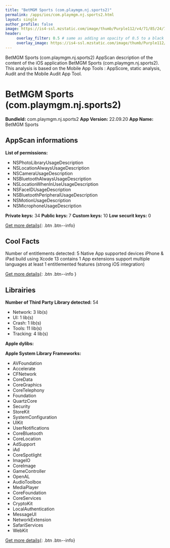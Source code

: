 ```yaml
---
title: "BetMGM Sports (com.playmgm.nj.sports2)"
permalink: /apps/ios/com.playmgm.nj.sports2.html
layout: single
author_profile: false
image: https://is4-ssl.mzstatic.com/image/thumb/Purple112/v4/71/85/24/71852476-7a8a-11d6-2c2b-88a08c4e12fa/AppIcon-1x_U007emarketing-0-10-0-85-220.png/512x512bb.jpg
header: 
     overlay_filter: 0.5 # same as adding an opacity of 0.5 to a black background
     overlay_image: https://is4-ssl.mzstatic.com/image/thumb/Purple112/v4/71/85/24/71852476-7a8a-11d6-2c2b-88a08c4e12fa/AppIcon-1x_U007emarketing-0-10-0-85-220.png/512x512bb.jpg
---
```

BetMGM Sports (com.playmgm.nj.sports2) AppScan description of the content of the iOS application BetMGM Sports (com.playmgm.nj.sports2). This analysis is based on the Mobile App Tools : AppScore, static analysis, Audit and the Mobile Audit App Tool.

# BetMGM Sports (com.playmgm.nj.sports2)

**BundleId:** com.playmgm.nj.sports2
**App Version:** 22.09.20
**App Name:** BetMGM Sports


## AppScan informations 

**List of permissions:** 
- NSPhotoLibraryUsageDescription
- NSLocationAlwaysUsageDescription
- NSCameraUsageDescription
- NSBluetoothAlwaysUsageDescription
- NSLocationWhenInUseUsageDescription
- NSFaceIDUsageDescription
- NSBluetoothPeripheralUsageDescription
- NSMotionUsageDescription
- NSMicrophoneUsageDescription
  
  
**Private keys:** 34
**Public keys:** 7
**Custom keys:** 10
**Low securit keys:** 0
  
[Get more details](/pricing.html){: .btn .btn--info}

## Cool Facts

Number of entitlements detected: 5
Native App
supported devices iPhone & iPad
build using Xcode 13
contains 1 App extensions
support multiple languages
at least 1 entitlemented features (strong iOS integration)
  
[Get more details](/pricing.html){: .btn .btn--info }

## Librairies 
**Number of Third Party Library detected:** 54
- Network: 3 lib(s)
- UI: 1 lib(s)
- Crash: 1 lib(s)
- Tools: 11 lib(s)
- Tracking: 4 lib(s)


**Apple dylibs:**


**Apple System Library Frameworks:**
- AVFoundation
- Accelerate
- CFNetwork
- CoreData
- CoreGraphics
- CoreTelephony
- Foundation
- QuartzCore
- Security
- StoreKit
- SystemConfiguration
- UIKit
- UserNotifications
- CoreBluetooth
- CoreLocation
- AdSupport
- iAd
- CoreSpotlight
- ImageIO
- CoreImage
- GameController
- OpenAL
- AudioToolbox
- MediaPlayer
- CoreFoundation
- CoreServices
- CryptoKit
- LocalAuthentication
- MessageUI
- NetworkExtension
- SafariServices
- WebKit


  
[Get more details](/pricing.html){: .btn .btn--info}

